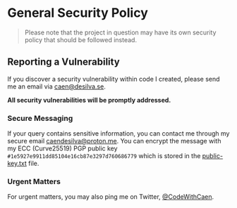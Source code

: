 # General Security Policy

> Please note that the project in question may have its own security policy that should be followed instead.

## Reporting a Vulnerability

If you discover a security vulnerability within code I created, please send me an email via caen@desilva.se.

**All security vulnerabilities will be promptly addressed.**

### Secure Messaging

If your query contains sensitive information, you can contact me through my secure email caendesilva@proton.me.
You can encrypt the message with my ECC (Curve25519) PGP public key `#1e5927e9911dd85104e16cb87e3297d760686779`
which is stored in the [public-key.txt](https://git.desilva.se/security/public-key.txt) file.

### Urgent Matters

For urgent matters, you may also ping me on Twitter, [@CodeWithCaen](https://twitter.com/CodeWithCaen).
